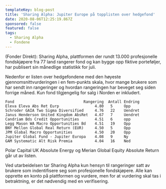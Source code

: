 ```yaml
---
templateKey: blog-post
title: 'Sharing Alpha: Jupiter Europe på topplisten over hedgefond'
date: 2020-08-06T12:25:19.867Z
sponsored: false
featured: false
tags:
  - Sharing Alpha
  - Fondene
---
```

(Fonder Direkt): Sharing Alpha, plattformen der rundt 13.000 profesjonelle fondskjøpere fra 77 land rangerer fond og kan bygge opp fiktive porteføljer, har publisert sin månedlige statistikk for juli.



Nedenfor er listen over hedgefondene med den høyeste gjennomsnittvurderingen i en fem-punkts skala, hvor mange brukere som har sendt inn rangeringer og hvordan rangeringen har beveget seg siden forrige måned. Kun fond tilgjengelig for salg i Norden er inkludert.



```
Fond                               Rangering  Antall Endring
Eleva Eleva Abs Ret Eurp                4.80   5     Opp       
Schroder GAIA Two Sigma Diversified     4.76   22    Uendret   
Janus Henderson United Kingdom AbsRet   4.67   7     Uendret   
Candriam Bds Credit Opportunities       4.51   6     opp       
Legg Mason WA Macro Opportunities Bd    4.51   19    Opp       
BNY Mellon Global Real Return (EUR)     4.50   5     Opp       
JPM Global Macro Opportunities          4.50   20    Opp       
Jupiter Global Fund - Jupiter Europa    4.08   9     Ny        
GAM Systematic Alt Risk Premia          4.04   16    Ned       
```

Polar Capital UK Absolute Energy og Merian Global Equity Absolute Return går ut av listen.



Ved utarbeidelsen tar Sharing Alpha kun hensyn til rangeringer satt av brukere som indentifisere seg som profesjonelle fondskjøpere. Alle kan opprette en konto på plattformen og vurdere, men for at vurdering skal tas i betraktning, er det nødvendig med en verifisering.
